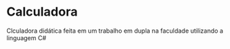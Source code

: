 # Calculadora
Clculadora didática feita em um trabalho em dupla na faculdade utilizando a linguagem C#
